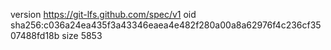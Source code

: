 version https://git-lfs.github.com/spec/v1
oid sha256:c036a24ea435f3a43346eaea4e482f280a00a8a62976f4c236cf3507488fd18b
size 5853
